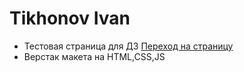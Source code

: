 # Tikhonov Ivan

- Тестовая страница для ДЗ [Переход на страницу](https://digidon727.github.io/)
- Верстак макета на HTML,CSS,JS
